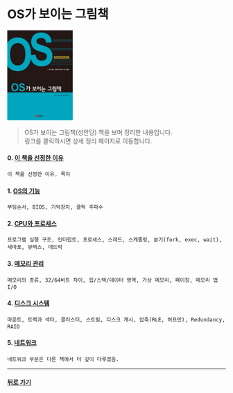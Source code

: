 OS가 보이는 그림책
===
<img width="30%" height="30%" src="../img/pictureOS.jpg"></img>

>OS가 보이는 그림책(성안당) 책을 보며 정리한 내용입니다.<br/>
>링크를 클릭하시면 상세 정리 페이지로 이동합니다. <br/>

#### 0. [이 책을 선정한 이유](http://1ilsang.blog.me/221377038009)
```javascript
이 책을 선정한 이유, 목차
```
#### 1. [OS의 기능](http://1ilsang.blog.me/221377057982)
```
부팅순서, BIOS, 기억장치, 클럭 주파수
```
#### 2. [CPU와 프로세스](http://1ilsang.blog.me/221377093217)
```
프로그램 실행 구조, 인터럽트, 프로세스, 스레드, 스케줄링, 분기(fork, exec, wait), 세마포, 뮤택스, 데드락
```
#### 3. [메모리 관리](http://1ilsang.blog.me/221377529817)
```
메모리의 종류, 32/64비트 차이, 힙/스택/데이터 영역, 가상 메모리, 페이징, 메모리 맵 I/O
```
#### 4. [디스크 시스템](http://1ilsang.blog.me/221378134056)
```
마운트, 트랙과 섹터, 클러스터, 스트림, 디스크 캐시, 압축(RLE, 허프만), Redundancy, RAID
```
#### 5. [네트워크](http://1ilsang.blog.me/221378388980)
```
네트워크 부분은 다른 책에서 더 깊이 다루겠음.
```
- - -
#### [뒤로 가기](./../../..)
